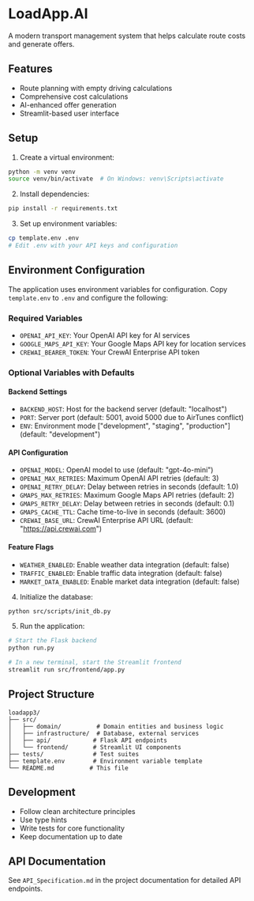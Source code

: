 # LoadApp.AI

A modern transport management system that helps calculate route costs and generate offers.

## Features

- Route planning with empty driving calculations
- Comprehensive cost calculations
- AI-enhanced offer generation
- Streamlit-based user interface

## Setup

1. Create a virtual environment:
```bash
python -m venv venv
source venv/bin/activate  # On Windows: venv\Scripts\activate
```

2. Install dependencies:
```bash
pip install -r requirements.txt
```

3. Set up environment variables:
```bash
cp template.env .env
# Edit .env with your API keys and configuration
```

## Environment Configuration

The application uses environment variables for configuration. Copy `template.env` to `.env` and configure the following:

### Required Variables
- `OPENAI_API_KEY`: Your OpenAI API key for AI services
- `GOOGLE_MAPS_API_KEY`: Your Google Maps API key for location services
- `CREWAI_BEARER_TOKEN`: Your CrewAI Enterprise API token

### Optional Variables with Defaults

#### Backend Settings
- `BACKEND_HOST`: Host for the backend server (default: "localhost")
- `PORT`: Server port (default: 5001, avoid 5000 due to AirTunes conflict)
- `ENV`: Environment mode ["development", "staging", "production"] (default: "development")

#### API Configuration
- `OPENAI_MODEL`: OpenAI model to use (default: "gpt-4o-mini")
- `OPENAI_MAX_RETRIES`: Maximum OpenAI API retries (default: 3)
- `OPENAI_RETRY_DELAY`: Delay between retries in seconds (default: 1.0)
- `GMAPS_MAX_RETRIES`: Maximum Google Maps API retries (default: 2)
- `GMAPS_RETRY_DELAY`: Delay between retries in seconds (default: 0.1)
- `GMAPS_CACHE_TTL`: Cache time-to-live in seconds (default: 3600)
- `CREWAI_BASE_URL`: CrewAI Enterprise API URL (default: "https://api.crewai.com")

#### Feature Flags
- `WEATHER_ENABLED`: Enable weather data integration (default: false)
- `TRAFFIC_ENABLED`: Enable traffic data integration (default: false)
- `MARKET_DATA_ENABLED`: Enable market data integration (default: false)

4. Initialize the database:
```bash
python src/scripts/init_db.py
```

5. Run the application:
```bash
# Start the Flask backend
python run.py

# In a new terminal, start the Streamlit frontend
streamlit run src/frontend/app.py
```

## Project Structure

```
loadapp3/
├── src/
│   ├── domain/          # Domain entities and business logic
│   ├── infrastructure/  # Database, external services
│   ├── api/            # Flask API endpoints
│   └── frontend/       # Streamlit UI components
├── tests/              # Test suites
├── template.env        # Environment variable template
└── README.md          # This file
```

## Development

- Follow clean architecture principles
- Use type hints
- Write tests for core functionality
- Keep documentation up to date

## API Documentation

See `API_Specification.md` in the project documentation for detailed API endpoints.
